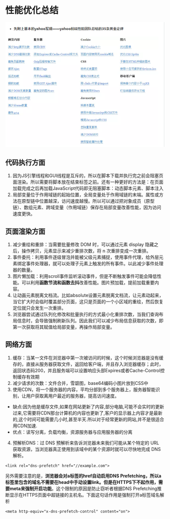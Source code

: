 # 性能优化总结
![alt](./imgs/all-1.png)

## 代码执行方面
1. 因为JS引擎线程和GUI线程是互斥的，所以在脚本下载并执行完之前会阻塞页面渲染。所以需要将脚本放在结束标签之前。还有一种更好的方法是：在页面加载完成之后再加载JavaScript代码即无阻塞脚本：动态脚本元素、脚本注入
2. 局部变量位于作用域链的起始位置，全局变量处于作用域链的末端。属性或方法在原型链中位置越深，访问速度越慢。所以可以通过把对象成员（原型链）、数组元素、跨域变量（作用域链）保存在局部变量改善性能，因为访问速度更快。

## 页面渲染方面
1. 减少重绘和重排：当需要批量修改 DOM 时，可以通过元素 display 隐藏之后，操作拷贝，元素显示来减少重排次数，将 n 次重排变成一次重排。
2. 事件委托：利用事件逐级冒泡并能被父级元素捕捉，使用事件代理，给外层元素绑定事件处理器，就可以处理子元素上触发的所有事件。以此减少事件处理器的数量。
3. 图片懒加载：利用scroll事件监听滚动事件，但是不断触发事件可能会降低性能。可以利用**函数节流和函数去抖**改善性能。图片预加载，提前加载重要内容。
4. 让动画元素脱离文档流。比如absolute设置元素脱离文档流，让元素动起来，当它扩大时会临时覆盖部分页面，这只是页面的一个小区域的重绘，然后恢复定位就只会发生一次重排。
5. 浏览器尝试通过队列化修改和批量执行的方式最小化重排次数，当我们查询布局信息时，会导致强制刷新队列。因此我们可以减少布局信息获取的次数，即第一次获取将其赋值给局部变量，再操作局部变量。

## 网络方面
1. 缓存：当某一文件在浏览器中第一次被访问的时候，这个时候浏览器是没有缓存的，直接从服务器获取文件，返回给客户端，并且存入浏览器缓存；此时，返回状态码200，并且服务端可以设置响应头部Expires或者Cache-Control控制缓存有效期
2. 减少请求的次数：文件合并，雪碧图，base64编码小图片放到CSS中
3. 使用CDN，将一个服务器的内容，平均分部到多个服务器上，服务器智能识别，让用户获取离用户最近的服务器，提高访问速度。
  * 缺点:因为他是缓存文件,如果在网站更新了内容,部分电脑,可能不会实时的更新过来,它需要将CDN那台计算机的内容也更新了,客户的显示器上内容才是最新的,这个时间可能需要几小时,甚至半天.所以对于经常更新的网站,并不是很适合用CDN加速.
  * 优点：读写分离，负载均衡，资源服务器与应用服务器的分离
4. 预解析DNS：过 DNS 预解析来告诉浏览器未来我们可能从某个特定的 URL 获取资源，当浏览器真正使用到该域中的某个资源时就可以尽快地完成 DNS 解析。
```
<link rel="dns-prefetch" href="//example.com">
```
另外需要注意的是，**浏览器会对a标签的href自动启用DNS Prefetching，所以a标签里包含的域名不需要在head中手动设置link。但是在HTTPS下不起作用，需要meta来强制开启功能**。这个限制的原因是防止窃听者根据DNS Prefetching推断显示在HTTPS页面中超链接的主机名。下面这句话作用是强制打开a标签域名解析
```
<meta http-equiv="x-dns-prefetch-control" content="on">
```

